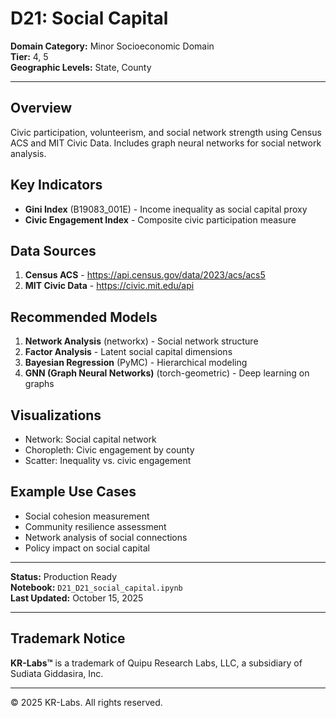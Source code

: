 # D21: Social Capital

**Domain Category:** Minor Socioeconomic Domain  
**Tier:** 4, 5  
**Geographic Levels:** State, County

---

## Overview

Civic participation, volunteerism, and social network strength using Census ACS and MIT Civic Data. Includes graph neural networks for social network analysis.

## Key Indicators

- **Gini Index** (B19083_001E) - Income inequality as social capital proxy
- **Civic Engagement Index** - Composite civic participation measure

## Data Sources

1. **Census ACS** - https://api.census.gov/data/2023/acs/acs5
2. **MIT Civic Data** - https://civic.mit.edu/api

## Recommended Models

1. **Network Analysis** (networkx) - Social network structure
2. **Factor Analysis** - Latent social capital dimensions
3. **Bayesian Regression** (PyMC) - Hierarchical modeling
4. **GNN (Graph Neural Networks)** (torch-geometric) - Deep learning on graphs

## Visualizations

- Network: Social capital network
- Choropleth: Civic engagement by county
- Scatter: Inequality vs. civic engagement

## Example Use Cases

- Social cohesion measurement
- Community resilience assessment
- Network analysis of social connections
- Policy impact on social capital

---

**Status:** Production Ready  
**Notebook:** `D21_D21_social_capital.ipynb`  
**Last Updated:** October 15, 2025

---

## Trademark Notice

**KR-Labs™** is a trademark of Quipu Research Labs, LLC, a subsidiary of Sudiata Giddasira, Inc.

---

© 2025 KR-Labs. All rights reserved.
